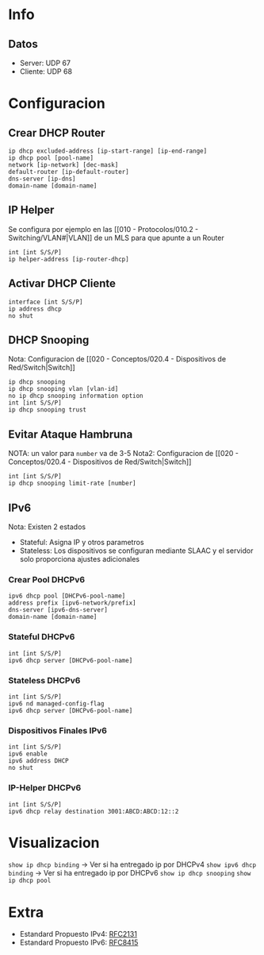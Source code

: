 # Info
## Datos
- Server: UDP 67
- Cliente: UDP 68

# Configuracion
## Crear DHCP Router
```
ip dhcp excluded-address [ip-start-range] [ip-end-range] 
ip dhcp pool [pool-name]
network [ip-network] [dec-mask]
default-router [ip-default-router]
dns-server [ip-dns]
domain-name [domain-name]
```
## IP Helper
Se configura por ejemplo en las [[010 - Protocolos/010.2 - Switching/VLAN#|VLAN]] de un MLS para que apunte a un Router
```
int [int S/S/P]
ip helper-address [ip-router-dhcp]
```
## Activar DHCP Cliente
```
interface [int S/S/P]
ip address dhcp
no shut
```
## DHCP Snooping
Nota: Configuracion de [[020 - Conceptos/020.4 - Dispositivos de Red/Switch|Switch]]
```
ip dhcp snooping
ip dhcp snooping vlan [vlan-id]
no ip dhcp snooping information option
int [int S/S/P]
ip dhcp snooping trust
```
## Evitar Ataque Hambruna
NOTA: un valor para `number` va de 3-5 
Nota2: Configuracion de [[020 - Conceptos/020.4 - Dispositivos de Red/Switch|Switch]]
```
int [int S/S/P]
ip dhcp snooping limit-rate [number]
```

## IPv6
Nota: Existen 2 estados
- Stateful: Asigna IP y otros parametros
- Stateless: Los dispositivos se configuran mediante SLAAC y el servidor solo proporciona ajustes adicionales
### Crear Pool DHCPv6
```
ipv6 dhcp pool [DHCPv6-pool-name]
address prefix [ipv6-network/prefix]
dns-server [ipv6-dns-server]
domain-name [domain-name]
```
### Stateful DHCPv6
```
int [int S/S/P]
ipv6 dhcp server [DHCPv6-pool-name]
```
### Stateless DHCPv6
```
int [int S/S/P]
ipv6 nd managed-config-flag
ipv6 dhcp server [DHCPv6-pool-name]
```
### Dispositivos Finales IPv6
```
int [int S/S/P]
ipv6 enable
ipv6 address DHCP
no shut
```
### IP-Helper DHCPv6
```
int [int S/S/P]
ipv6 dhcp relay destination 3001:ABCD:ABCD:12::2
```
# Visualizacion
`show ip dhcp binding` -> Ver si ha entregado ip por DHCPv4
`show ipv6 dhcp binding` -> Ver si ha entregado ip por DHCPv6
`show ip dhcp snooping`
`show ip dhcp pool`


# Extra
- Estandard Propuesto IPv4: [RFC2131](https://datatracker.ietf.org/doc/html/rfc2131)
- Estandard Propuesto IPv6: [RFC8415](https://www.rfc-editor.org/rfc/rfc8415)